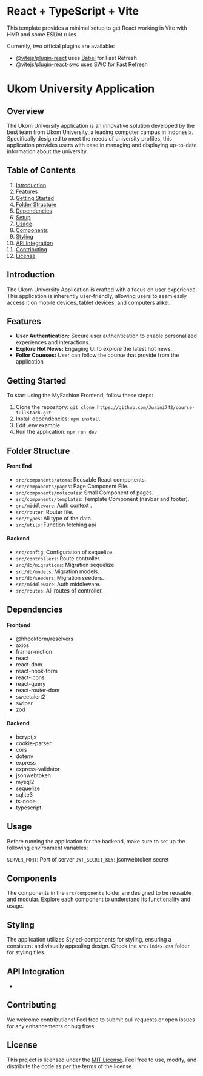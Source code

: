 # React + TypeScript + Vite

This template provides a minimal setup to get React working in Vite with HMR and some ESLint rules.

Currently, two official plugins are available:

- [@vitejs/plugin-react](https://github.com/vitejs/vite-plugin-react/blob/main/packages/plugin-react/README.md) uses [Babel](https://babeljs.io/) for Fast Refresh
- [@vitejs/plugin-react-swc](https://github.com/vitejs/vite-plugin-react-swc) uses [SWC](https://swc.rs/) for Fast Refresh

# Ukom University Application

## Overview

The Ukom University application is an innovative solution developed by the best team from Ukom University, a leading computer campus in Indonesia. Specifically designed to meet the needs of university profiles, this application provides users with ease in managing and displaying up-to-date information about the university.

## Table of Contents

1. [Introduction](#introduction)
2. [Features](#features)
3. [Getting Started](#getting-started)
4. [Folder Structure](#folder-structure)
5. [Dependencies](#dependencies)
6. [Setup](#setup)
7. [Usage](#usage)
8. [Components](#components)
9. [Styling](#styling)
10. [API Integration](#api-integration)
11. [Contributing](#contributing)
12. [License](#license)

## Introduction

The Ukom University Application is crafted with a focus on user experience. This application is inherently user-friendly, allowing users to seamlessly access it on mobile devices, tablet devices, and computers alike..

## Features

- **User Authentication:** Secure user authentication to enable personalized experiences and interactions.
- **Explore Hot News:** Engaging UI to explore the latest hot news.
- **Follor Coueses:** User can follow the course that provide from the application

## Getting Started

To start using the MyFashion Frontend, follow these steps:

1. Clone the repository: `git clone https://github.com/Juaini742/course-fullstack.git`
2. Install dependencies: `npm install`
3. Edit .env.example
4. Run the application: `npm run dev`

## Folder Structure

#### Front End

- `src/components/atoms`: Reusable React components.
- `src/components/pages`: Page Component File.
- `src/components/molecules`: Small Component of pages.
- `src/components/templates`: Template Component (navbar and footer).
- `src/middleware`: Auth context .
- `src/router`: Router file.
- `src/types`: All type of the data.
- `src/utils`: Function fetching api

#### Backend

- `src/config`: Configuration of sequelize.
- `src/controllers`: Route controller.
- `src/db/migrations`: Migration sequelize.
- `src/db/models`: Migration models.
- `src/db/seeders`: Migration seeders.
- `src/middleware`: Auth middleware.
- `src/routes`: All routes of controller.

## Dependencies

#### Frontend

- @hhookform/resolvers
- axios
- framer-motion
- react
- react-dom
- react-hook-form
- react-icons
- react-query
- react-router-dom
- sweetalert2
- swiper
- zod

#### Backend

- bcryptjs
- cookie-parser
- cors
- dotenv
- express
- express-validator
- jsonwebtoken
- mysql2
- sequelize
- sqlite3
- ts-node
- typescript

## Usage

Before running the application for the backend, make sure to set up the following environment variables:

`SERVER_PORT`: Port of server
`JWT_SECRET_KEY`: jsonwebtoken secret

## Components

The components in the `src/components` folder are designed to be reusable and modular. Explore each component to understand its functionality and usage.

## Styling

The application utilizes Styled-components for styling, ensuring a consistent and visually appealing design. Check the `src/index.css` folder for styling files.

## API Integration

-

## Contributing

We welcome contributions! Feel free to submit pull requests or open issues for any enhancements or bug fixes.

## License

This project is licensed under the [MIT License](LICENSE). Feel free to use, modify, and distribute the code as per the terms of the license.
